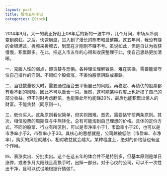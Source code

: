```yaml
---
layout: post
title: 股市五年小记
categories: [Stock]
---
```


2014年9月，大一的我正好赶上08年后的新的一波牛市，几个月间，市场从冷淡变到疯狂。之后，快速崩盘，进入到了漫长的熊市和盘整期。这五年间，我没有赚的金银满盆，折腾来折腾去，到现在才刚刚不赚不亏。虽说如此，但是自认为收获慢慢，积累颇多。在此，把这入市五年的心得和收获整理于此，使自己思路更加清晰。

一、克服人性的弱点，即贪婪与恐惧。各种理论理解容易，难在实操，需要能坚守住自己操作的守则。不眼红个股疯涨，不害怕股票阴跌或暴跌。

二、当钱数量较大时，需要通过组合去平衡自己的风险。再稳定、再绩优的股票都有看不到的风险，因此不可以重仓一只。当然，这可能某种程度上也折损了自己的部分收益。但不时时考虑翻倍，也能靠此年均能赚20%，最后也能积累出惊人的财富。不能贪婪（同原则一）。

三、低价买入。这条原则看似简单，但实则困难。首先，需要恪守前两条原则。其次，相信股票的周期性与牛熊转化，总有可能淘到自己理想的价格。具体的定价方式，不同的股票、行业有所区别，可以是市净率小于1，市盈率小于20，也可以是市净率小于2，市盈率小于30。其核心的思想就是，公司越被低估（市盈率、市净率），购买的风险就越小，相对收益就会越大。某种程度上，绝对的价格低也有这个作用。

四、暴涨卖出、分批卖出。这个在这五年的体会并不是特别多，但基本原则是单日涨停，或者多月大阳线且高换手时，出掉一部分。对于心仪的公司，可以不一次性出干净，且可以试试地根据行情做T。